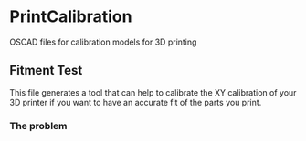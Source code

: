 # PrintCalibration
OSCAD files for calibration models for 3D printing
## Fitment Test
This file generates a tool that can help to calibrate the XY calibration of your 3D printer if you want to have an accurate fit of the parts you print.
### The problem

